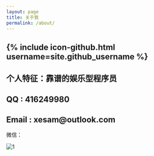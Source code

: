 ```yaml
---
layout: page
title: 关于我
permalink: /about/
---
```

<h2>{% include icon-github.html username=site.github_username %}</h2>

<h2>个人特征：靠谱的娱乐型程序员</h2>

<h2>QQ : 416249980</h2>

<h2>Email : xesam@outlook.com</h2>

微信：

![1]({{site.baseurl}}/image/xesam_weixin.jpg)